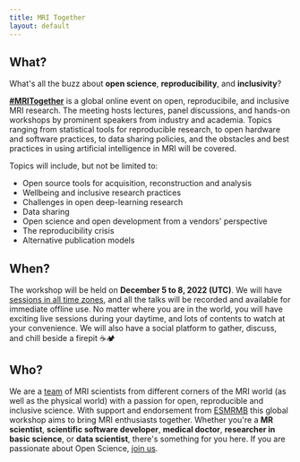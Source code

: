 ```yaml
---
title: MRI Together
layout: default
---
```





## What?

What's all the buzz about **open science**, **reproducibility**, and **inclusivity**?

[**#MRITogether**](https://twitter.com/hashtag/MRITogether) is a global online event on open, reproducibile, and inclusive MRI research. The meeting hosts lectures, panel discussions, and hands-on workshops by prominent speakers from industry and academia. Topics ranging from statistical tools for reproducible research, to open hardware and software practices, to data sharing policies, and the obstacles and best practices in using artificial intelligence in MRI will be covered.

Topics will include, but not be limited to:

* Open source tools for acquisition, reconstruction and analysis
* Wellbeing and inclusive research practices
* Challenges in open deep-learning research
* Data sharing
* Open science and open development from a vendors' perspective
* The reproducibility crisis
* Alternative publication models


## When?
The workshop will be held on **December 5 to 8, 2022 (UTC)**. We will have [sessions in all time zones](/schedule), and all the talks will be recorded and available for immediate offline use. No matter where you are in the world, you will have exciting live sessions during your daytime, and lots of contents to watch at your convenience.
We will also have a social platform to gather, discuss, and chill beside a firepit ☕️🏕


## Who?
We are a [team](/committee) of MRI scientists from different corners of the MRI world (as well as the physical world) with a passion for open, reproducible and inclusive science. With support and endorsement from [ESMRMB](https://esmrmb.org/) this global workshop aims to bring MRI enthusiasts together.
Whether you're a **MR scientist**, **scientific software developer**, **medical doctor**, **researcher in basic science**, or **data scientist**, there's something for you here. If you are passionate about Open Science, [join us](/registration).

